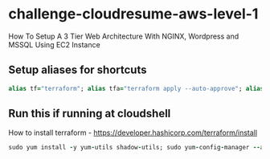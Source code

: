 # challenge-cloudresume-aws-level-1
How To Setup A 3 Tier Web Architecture With NGINX, Wordpress and MSSQL Using EC2 Instance

## Setup aliases for shortcuts
```ruby
alias tf="terraform"; alias tfa="terraform apply --auto-approve"; alias tfd="terraform destroy --auto-approve"; alias tfm="terraform init; terraform fmt; terraform validate; terraform plan"
```
## Run this if running at cloudshell
How to install terraform - https://developer.hashicorp.com/terraform/install
```ruby
sudo yum install -y yum-utils shadow-utils; sudo yum-config-manager --add-repo https://rpm.releases.hashicorp.com/AmazonLinux/hashicorp.repo; sudo yum -y install terraform; terraform init
```
